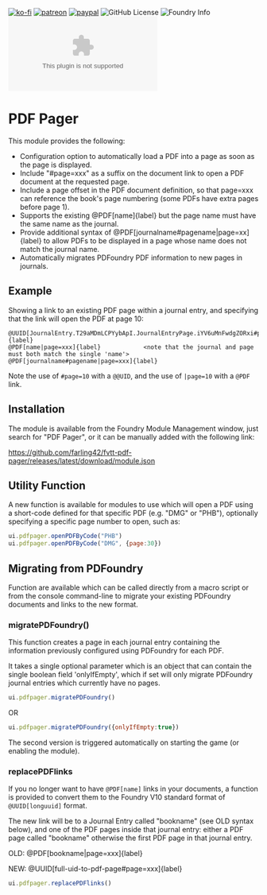 [![ko-fi](https://img.shields.io/badge/Ko--Fi-farling-success)](https://ko-fi.com/farling)
[![patreon](https://img.shields.io/badge/Patreon-amusingtime-success)](https://patreon.com/amusingtime)
[![paypal](https://img.shields.io/badge/Paypal-farling-success)](https://paypal.me/farling)
![GitHub License](https://img.shields.io/github/license/farling42/fvtt-pdf-pager)
![Foundry Info](https://img.shields.io/badge/Foundry-v10-informational)
![Latest Release Download Count](https://img.shields.io/github/downloads/farling42/fvtt-pdf-pager/latest/module.zip)

# PDF Pager

This module provides the following:

- Configuration option to automatically load a PDF into a page as soon as the page is displayed.
- Include "#page=xxx" as a suffix on the document link to open a PDF document at the requested page.
- Include a page offset in the PDF document definition, so that page=xxx can reference the book's page numbering (some PDFs have extra pages before page 1).
- Supports the existing @PDF[name]{label}   but the page name must have the same name as the journal.
- Provide additional syntax of @PDF[journalname#pagename|page=xx]{label} to allow PDFs to be displayed in a page whose name does not match the journal name.
- Automatically migrates PDFoundry PDF information to new pages in journals.

## Example

Showing a link to an existing PDF page within a journal entry, and specifying that the link will open the PDF at page 10:

```text
@UUID[JournalEntry.T29aMDmLCPYybApI.JournalEntryPage.iYV6uMnFwdgZORxi#page=10]{label}
@PDF[name|page=xxx]{label}            <note that the journal and page must both match the single 'name'>
@PDF[journalname#pagename|page=xxx]{label}
```

Note the use of `#page=10` with a `@@UID`, and the use of `|page=10` with a `@PDF` link.

## Installation

The module is available from the Foundry Module Management window, just search for "PDF Pager", or it can be manually added with the following link:

https://github.com/farling42/fvtt-pdf-pager/releases/latest/download/module.json

## Utility Function

A new function is available for modules to use which will open a PDF using a short-code defined for that specific PDF (e.g. "DMG" or "PHB"), optionally specifying a specific page number to open, such as:

```js
ui.pdfpager.openPDFByCode("PHB")
ui.pdfpager.openPDFByCode("DMG", {page:30})
```

## Migrating from PDFoundry

Function are available which can be called directly from a macro script or from the console command-line to migrate your existing PDFoundry documents and links to the new format.

### migratePDFoundry()

This function creates a page in each journal entry containing the information previously configured using PDFoundry for each PDF.

It takes a single optional parameter which is an object that can contain the single boolean field 'onlyIfEmpty', which if set will only migrate PDFoundry journal entries which currently have no pages.

```js
ui.pdfpager.migratePDFoundry()
```

OR

```js
ui.pdfpager.migratePDFoundry({onlyIfEmpty:true})
```

The second version is triggered automatically on starting the game (or enabling the module).

### replacePDFlinks

If you no longer want to have `@PDF[name]` links in your documents, a function is provided to convert them to the Foundry V10 standard format of `@UUID[longuuid]` format.

The new link will be to a Journal Entry called "bookname" (see OLD syntax below), and one of the PDF pages inside that journal entry: either a PDF page called "bookname" otherwise the first PDF page in that journal entry.

OLD: @PDF[bookname|page=xxx]{label}

NEW: @UUID[full-uid-to-pdf-page#page=xxx]{label}

```js
ui.pdfpager.replacePDFlinks()
```
